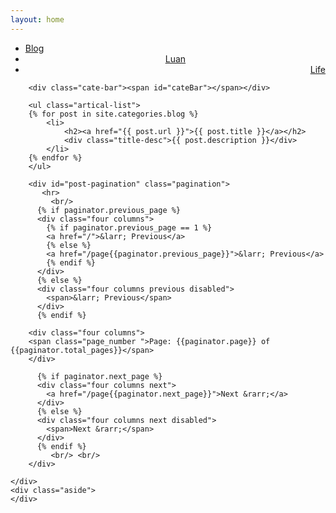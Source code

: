```yaml
---
layout: home
---
```



<div class="index-content blog">
    <div class="section">
        <ul class="artical-cate">
            <li class="on"><a href="/"><span>Blog</span></a></li>
            <li style="text-align:center"><a href="/opinion"><span>Luan</span></a></li>
            <li style="text-align:right"><a href="/project"><span>Life</span></a></li>
        </ul>

        <div class="cate-bar"><span id="cateBar"></span></div>

        <ul class="artical-list">
        {% for post in site.categories.blog %}
            <li>
                <h2><a href="{{ post.url }}">{{ post.title }}</a></h2>
                <div class="title-desc">{{ post.description }}</div>
            </li>
        {% endfor %}
        </ul>
 <!-- ��ҳ��: Pagination links -->
		<div id="post-pagination" class="pagination">
		   <hr>
		     <br/>
		  {% if paginator.previous_page %}
		  <div class="four columns">
		    {% if paginator.previous_page == 1 %}
		    <a href="/">&larr; Previous</a>
		    {% else %}
		    <a href="/page{{paginator.previous_page}}">&larr; Previous</a>
		    {% endif %}
		  </div>
		  {% else %}
		  <div class="four columns previous disabled">
		    <span>&larr; Previous</span>
		  </div>
		  {% endif %}

		<div class="four columns">
		<span class="page_number ">Page: {{paginator.page}} of {{paginator.total_pages}}</span>
		</div>

		  {% if paginator.next_page %}
		  <div class="four columns next">
		    <a href="/page{{paginator.next_page}}">Next &rarr;</a>
		  </div>
		  {% else %}
		  <div class="four columns next disabled">
		    <span>Next &rarr;</span>
		  </div>
		  {% endif %}
		     <br/> <br/>
		</div>

  </div>


    </div>
    <div class="aside">
    </div>
</div>
